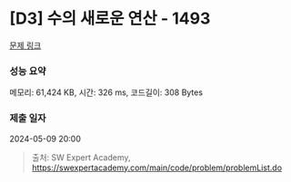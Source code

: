 # [D3] 수의 새로운 연산 - 1493 

[문제 링크](https://swexpertacademy.com/main/code/problem/problemDetail.do?contestProbId=AV2b-QGqADMBBASw) 

### 성능 요약

메모리: 61,424 KB, 시간: 326 ms, 코드길이: 308 Bytes

### 제출 일자

2024-05-09 20:00



> 출처: SW Expert Academy, https://swexpertacademy.com/main/code/problem/problemList.do